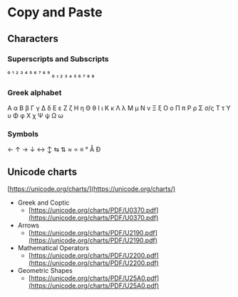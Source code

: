 # Copy and Paste

## Characters

### Superscripts and Subscripts

⁰ ¹ ² ³ ⁴ ⁵ ⁶ ⁷ ⁸ ⁹ ₀ ₁ ₂ ₃ ₄ ₅ ₆ ₇ ₈ ₉

### Greek alphabet

&#x20;Α α Β β Γ γ Δ δ Ε ε Ζ ζ Η η Θ θ Ι ι Κ κ Λ λ Μ μ Ν ν Ξ ξ Ο ο Π π Ρ ρ Σ σ/ς Τ τ Υ υ Φ φ Χ χ Ψ ψ Ω ω

### Symbols

← ↑ → ↓ ↔ ↕ ⇆ ⇅ ≈ ∝ ≡ ° Å Đ

## Unicode charts

[https://unicode.org/charts/](https://unicode.org/charts/)

* Greek and Coptic
  * [https://unicode.org/charts/PDF/U0370.pdf](https://unicode.org/charts/PDF/U0370.pdf)
* Arrows
  * [https://unicode.org/charts/PDF/U2190.pdf](https://unicode.org/charts/PDF/U2190.pdf)
* Mathematical Operators
  * [https://unicode.org/charts/PDF/U2200.pdf](https://unicode.org/charts/PDF/U2200.pdf)
* Geometric Shapes
  * [https://unicode.org/charts/PDF/U25A0.pdf](https://unicode.org/charts/PDF/U25A0.pdf)

